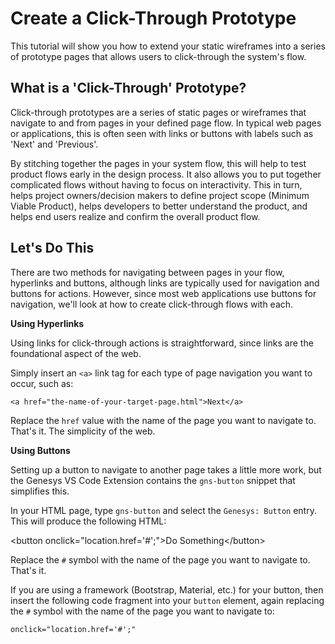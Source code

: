 Create a Click-Through Prototype
================================

This tutorial will show you how to extend your static wireframes into a series of prototype pages that allows users to click-through the system's flow.

What is a 'Click-Through' Prototype?
------------------------------------

Click-through prototypes are a series of static pages or wireframes that navigate to and from pages in your defined page flow. In typical web pages or applications, this is often seen with links or buttons with labels such as 'Next' and 'Previous'.

By stitching together the pages in your system flow, this will help to test product flows early in the design process. It also allows you to put together complicated flows without having to focus on interactivity. This in turn, helps project owners/decision makers to define project scope (Minimum Viable Product), helps developers to better understand the product, and helps end users realize and confirm the overall product flow.

Let's Do This
-------------

There are two methods for navigating between pages in your flow, hyperlinks and buttons, although links are typically used for navigation and buttons for actions. However, since most web applications use buttons for navigation, we'll look at how to create click-through flows with each.

**Using Hyperlinks**

Using links for click-through actions is straightforward, since links are the foundational aspect of the web.

Simply insert an `<a>` link tag for each type of page navigation you want to occur, such as:

`<a href="the-name-of-your-target-page.html">Next</a>`

Replace the `href` value with the name of the page you want to navigate to. That's it. The simplicity of the web.

**Using Buttons**

Setting up a button to navigate to another page takes a little more work, but the Genesys VS Code Extension contains the `gns-button` snippet that simplifies this.

In your HTML page, type `gns-button` and select the `Genesys: Button` entry. This will produce the following HTML:

&lt;button onclick="location.href='#';">Do Something&lt;/button>

Replace the `#` symbol with the name of the page you want to navigate to. That's it.

If you are using a framework (Bootstrap, Material, etc.) for your button, then insert the following code fragment into your `button` element, again replacing the `#` symbol with the name of the page you want to navigate to:

```
onclick="location.href='#';"
```
